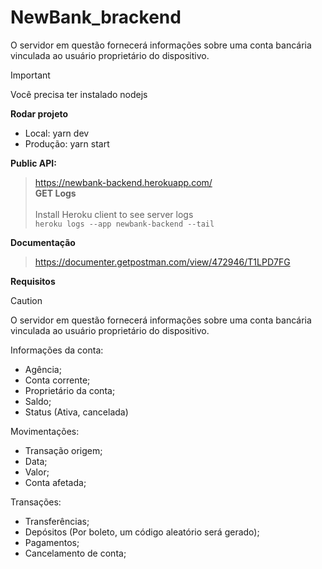 # NewBank_brackend
O servidor em questão fornecerá informações sobre uma conta bancária vinculada ao usuário proprietário do dispositivo.

> [!IMPORTANT]
> Você precisa ter instalado nodejs

**Rodar projeto**
- Local: yarn dev
- Produção: yarn start


**Public API:** 
> https://newbank-backend.herokuapp.com/
> <br/>
> **GET Logs**
> <br/><br/>
> Install Heroku client to see server logs
> <br/>
> `heroku logs --app newbank-backend --tail`

**Documentação**
> https://documenter.getpostman.com/view/472946/T1LPD7FG

**Requisitos**
> [!CAUTION]
> O servidor em questão fornecerá informações sobre uma conta bancária vinculada ao usuário proprietário do dispositivo.
> 
> Informações da conta:
> - Agência;
> - Conta corrente;
> - Proprietário da conta;
> - Saldo;
> - Status (Ativa, cancelada)
> 
> Movimentações:
> - Transação origem;
> - Data;
> - Valor;
> - Conta afetada;
> 
> Transações:
> - Transferências;
> - Depósitos (Por boleto, um código aleatório será gerado);
> - Pagamentos;
> - Cancelamento de conta;
